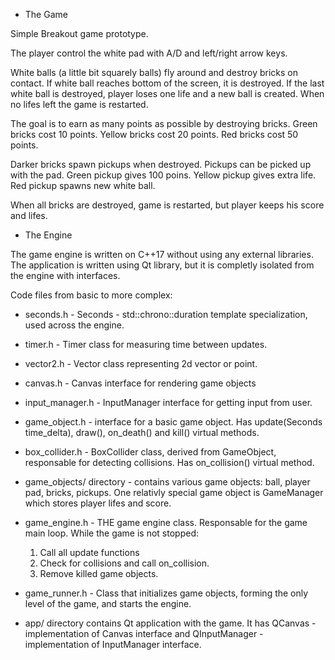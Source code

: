 - The Game

Simple Breakout game prototype.

The player control the white pad with A/D and left/right arrow keys.

White balls (a little bit squarely balls) fly around and destroy bricks on contact. If white ball reaches bottom of the screen, it is destroyed. 
If the last white ball is destroyed, player loses one life and a new ball is created. When no lifes left the game is restarted.

The goal is to earn as many points as possible by destroying bricks. 
Green bricks cost 10 points.
Yellow bricks cost 20 points.
Red bricks cost 50 points.

Darker bricks spawn pickups when destroyed. Pickups can be picked up with the pad.
Green pickup gives 100 poins.
Yellow pickup gives extra life.
Red pickup spawns new white ball.

When all bricks are destroyed, game is restarted, but player keeps his score and lifes.

- The Engine

The game engine is written on C++17 without using any external libraries. The application is written using Qt library, but it is completly isolated from the engine with interfaces.

Code files from basic to more complex:

* seconds.h - Seconds - std::chrono::duration template specialization, used across the engine.

* timer.h - Timer class for measuring time between updates.

* vector2.h - Vector class representing 2d vector or point.

* canvas.h - Canvas interface for rendering game objects

* input_manager.h - InputManager interface for getting input from user.

* game_object.h - interface for a basic game object. Has update(Seconds time_delta), draw(), on_death() and kill() virtual methods. 

* box_collider.h - BoxCollider class, derived from GameObject, responsable for detecting collisions. Has on_collision() virtual method.

* game_objects/ directory - contains various game objects: ball, player pad, bricks, pickups. One relativly special game object is GameManager which stores player lifes and score.

* game_engine.h - THE game engine class. Responsable for the game main loop.
    While the game is not stopped:
    1. Call all update functions
    2. Check for collisions and call on_collision.
    3. Remove killed game objects.

* game_runner.h - Class that initializes game objects, forming the only level of the game, and starts the engine.

* app/ directory contains Qt application with the game. It has QCanvas - implementation of Canvas interface and QInputManager - implementation of InputManager interface.

